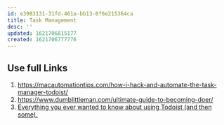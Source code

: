 ```yaml
---
id: e3983131-31fd-461a-bb13-0f6e215364ca
title: Task Management
desc: ''
updated: 1621706815177
created: 1621706777776
---
```


## Use full Links

1. https://macautomationtips.com/how-i-hack-and-automate-the-task-manager-todoist/
2. https://www.dumblittleman.com/ultimate-guide-to-becoming-doer/
3. [Everything you ever wanted to know about using Todoist (and then some).](https://doist.com/blog/ultimate-guide-todoist/)